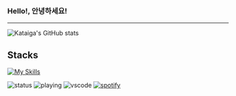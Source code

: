 ### Hello!, 안녕하세요!
---

![Kataiga's GitHub stats](https://github-readme-stats.vercel.app/api?username=kataiga&show_icons=true&theme=radical)


**Stacks**<br />
---
[![My Skills](https://skillicons.dev/icons?i=js,ts,html,css,gitlab,nodejs)](https://skillicons.dev)

![status](https://dev.discordprofiles.me/badge/status/202716385435058176?simple=true)
![playing](https://dev.discordprofiles.me/badge/playing/202716385435058176)
![vscode](https://dev.discordprofiles.me/badge/vscode/202716385435058176)
[![spotify](https://dev.discordprofiles.me/badge/spotify/202716385435058176)](https://dev.discordprofiles.me/openspotify/202716385435058176)
